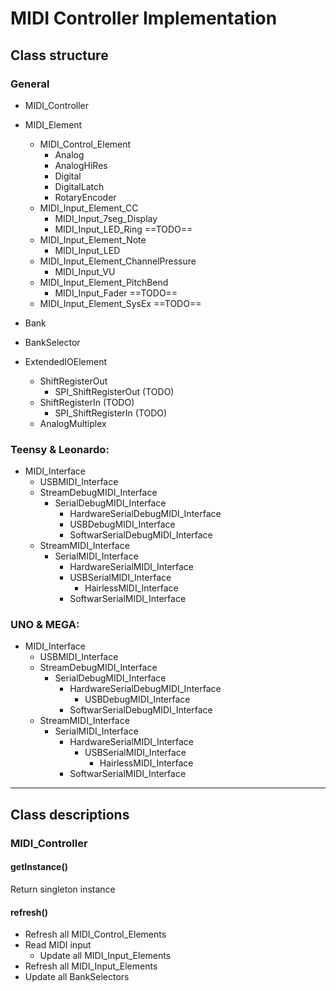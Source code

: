 # MIDI Controller Implementation

## Class structure

### General
- MIDI_Controller

- MIDI_Element 
    - MIDI_Control_Element
        - Analog
        - AnalogHiRes
        - Digital
        - DigitalLatch
        - RotaryEncoder
    - MIDI_Input_Element_CC
        - MIDI_Input_7seg_Display
        - MIDI_Input_LED_Ring      ==TODO==
    - MIDI_Input_Element_Note
        - MIDI_Input_LED
    - MIDI_Input_Element_ChannelPressure
        - MIDI_Input_VU
    - MIDI_Input_Element_PitchBend
        - MIDI_Input_Fader	==TODO==
    - MIDI_Input_Element_SysEx	==TODO==

- Bank 

- BankSelector

- ExtendedIOElement
    - ShiftRegisterOut
        - SPI_ShiftRegisterOut    (TODO)
    - ShiftRegisterIn             (TODO)
        - SPI_ShiftRegisterIn     (TODO)
    - AnalogMultiplex


### Teensy & Leonardo:
- MIDI_Interface
    - USBMIDI_Interface
    - StreamDebugMIDI_Interface
        - SerialDebugMIDI_Interface
            - HardwareSerialDebugMIDI_Interface
            - USBDebugMIDI_Interface
            - SoftwarSerialDebugMIDI_Interface
    - StreamMIDI_Interface
        - SerialMIDI_Interface
            - HardwareSerialMIDI_Interface
            - USBSerialMIDI_Interface
                - HairlessMIDI_Interface
            - SoftwarSerialMIDI_Interface
            
### UNO & MEGA:
- MIDI_Interface
    - USBMIDI_Interface
    - StreamDebugMIDI_Interface
        - SerialDebugMIDI_Interface
            - HardwareSerialDebugMIDI_Interface
            	- USBDebugMIDI_Interface
            - SoftwarSerialDebugMIDI_Interface
    - StreamMIDI_Interface
        - SerialMIDI_Interface
            - HardwareSerialMIDI_Interface
            	- USBSerialMIDI_Interface
                	- HairlessMIDI_Interface
            - SoftwarSerialMIDI_Interface


***


## Class descriptions

### MIDI_Controller

#### getInstance()
Return singleton instance

#### refresh()
- Refresh all MIDI_Control_Elements
- Read MIDI input
	- Update all MIDI_Input_Elements
- Refresh all MIDI_Input_Elements
- Update all BankSelectors